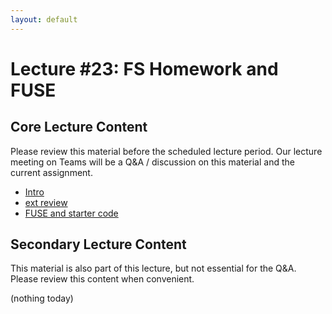 ```yaml
---
layout: default
---
```


# Lecture #23: FS Homework and FUSE

## Core Lecture Content

Please review this material before the scheduled lecture period. Our lecture
meeting on Teams will be a Q&A / discussion on this material and the current
assignment.

 - [Intro](https://youtu.be/U_Ut7CiPBws)
 - [ext review](https://youtu.be/XNI5_wEP_as)
 - [FUSE and starter code](https://youtu.be/3gN4_mCPrSw)

## Secondary Lecture Content

This material is also part of this lecture, but not essential for the Q&A. Please
review this content when convenient.

(nothing today)
